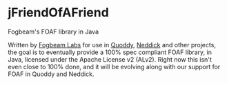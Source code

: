 jFriendOfAFriend
================

Fogbeam's FOAF library in Java

Written by [Fogbeam Labs](http://www.fogbeam.com) for use in [Quoddy](https://github.com/fogbeam/Quoddy), 
[Neddick](https://github.com/fogbeam/Neddick) and other projects, the goal is to eventually provide a 100% spec 
compliant FOAF library, in Java, licensed under the Apache License v2 (ALv2).  Right now this isn't even 
close to 100% done, and it will be evolving along with our support for FOAF in Quoddy and Neddick.


  
